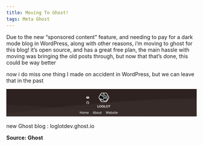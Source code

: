 ```yaml
---
title: Moving To Ghost!
tags: Meta Ghost
---
```

Due to the new “sponsored content” feature, and needing to pay for a dark mode blog in WordPress, along with other reasons, i’m moving to ghost for this blog! it’s open source, and has a great free plan, the main hassle with moving was bringing the old posts through, but now that that’s done, this could be way better

now i do miss one thing I made on accident in WordPress, but we can leave that in the past

![WP Banner](https://raw.githubusercontent.com/loglot/loglot-Blog/master/screenshots/WPBanner.png)

new Ghost blog : loglotdev.ghost.io

**Source: Ghost**